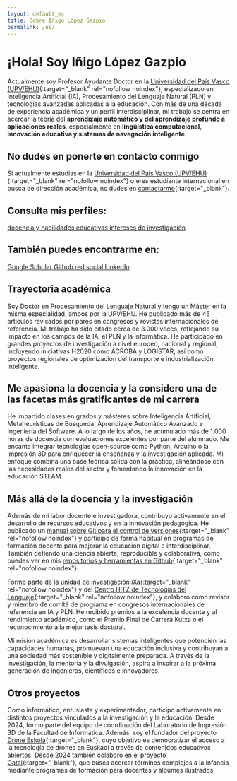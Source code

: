 ```yaml
---
layout: default_es
title: Sobre Iñigo López Gazpio
permalink: /es/
---
```


<h1 class="project-tagline">¡Hola! Soy Iñigo López Gazpio</h1>

Actualmente soy Profesor Ayudante Doctor en la [Universidad del País Vasco (UPV/EHU)](http://www.ehu.eus/en){:target="_blank" rel="nofollow noindex"}, 
especializado en Inteligencia Artificial (IA), Procesamiento del Lenguaje Natural (PLN) y tecnologías avanzadas aplicadas a la educación.
Con más de una década de experiencia académica y un perfil interdisciplinar, mi trabajo se centra en acercar la teoría del <b>aprendizaje automático y del aprendizaje profundo a aplicaciones reales</b>, 
especialmente en <b>lingüística computacional, innovación educativa y sistemas de navegación inteligente</b>.

<h2 class="project-tagline">No dudes en ponerte en contacto conmigo</h2>

Si actualmente estudias en la [Universidad del País Vasco (UPV/EHU)](http://www.ehu.eus/en){:target="_blank" rel="nofollow noindex"} o eres estudiante internacional en busca de dirección académica, no dudes en 
[contactarme]( {{site.base_url}}/contact){:target="_blank"}.

<h2 class="project-tagline">Consulta mis perfiles:</h2>

<a href="{{ site.baseurl }}/teaching" target="_blank" class="icon-link">
  <i class="fas fa-user-graduate"></i>
  <span class="label">docencia y habilidades educativas</span>
  <i class="fas fa-user-graduate"></i>
</a>

<a href="{{ site.baseurl }}/research" target="_blank" class="icon-link">
  <i class="fas fa-microscope"></i>
  <span class="label">intereses de investigación</span>
  <i class="fas fa-microscope"></i>
</a>

<h2 class="project-tagline">También puedes encontrarme en:</h2>

<a href="https://scholar.google.es/citations?user=-gVoBIsAAAAJ&hl=en&authuser=1" target="_blank" class="icon-link" rel="noindex nofollow">
  <i class="fas fa-graduation-cap"></i>
  <span class="label"> Google Scholar </span>
  <i class="fas fa-graduation-cap"></i>
</a>

<a href="https://github.com/ilopezgazpio/" target="_blank" class="icon-link" rel="noindex nofollow">
  <i class="fas fa-code-branch"></i>
  <span class="label"> Github </span>
  <i class="fas fa-code-branch"></i>
</a>

<a href="https://x.com/i_lopez_gazpio?lang=en" target="_blank" class="icon-link" rel="noindex nofollow">
  <i class="fas fa-times"></i>
  <span class="label">red social</span>
  <i class="fas fa-times"></i>
</a>

<a href="https://www.linkedin.com/in/inigolopezgazpio/" target="_blank" class="icon-link" rel="noindex nofollow">
  <i class="fab fa-linkedin-in"></i>
  <span class="label"> LinkedIn </span>
  <i class="fab fa-linkedin-in"></i>
</a>

<h2 class="project-tagline">Trayectoria académica</h2>

Soy Doctor en Procesamiento del Lenguaje Natural y tengo un Máster en la misma especialidad, ambos por la UPV/EHU.
He publicado más de 45 artículos revisados por pares en congresos y revistas internacionales de referencia.
Mi trabajo ha sido citado cerca de 3.000 veces, reflejando su impacto en los campos de la IA, el PLN y la informática.
He participado en grandes proyectos de investigación a nivel europeo, nacional y regional, incluyendo iniciativas H2020 como ACROBA y LOGISTAR, así como proyectos regionales de optimización del transporte e industrialización inteligente.

<h2 class="project-tagline">Me apasiona la docencia y la considero una de las facetas más gratificantes de mi carrera</h2>

He impartido clases en grados y másteres sobre Inteligencia Artificial, Metaheurísticas de Búsqueda, Aprendizaje Automático Avanzado e Ingeniería del Software.
A lo largo de los años, he acumulado más de 1.000 horas de docencia con evaluaciones excelentes por parte del alumnado.
Me encanta integrar tecnologías open-source como Python, Arduino o la impresión 3D para enriquecer la enseñanza y la investigación aplicada.
Mi enfoque combina una base teórica sólida con la práctica, alineándose con las necesidades reales del sector y fomentando la innovación en la educación STEAM.

<h2 class="project-tagline">Más allá de la docencia y la investigación</h2>

Además de mi labor docente e investigadora, contribuyo activamente en el desarrollo de recursos educativos y en la innovación pedagógica.
He publicado un [manual sobre Git para el control de versiones](https://www.ueu.eus/argitaletxea/liburuak/git-bertsioak-kontrolatzeko-sistemarako-eskuliburua){:target="_blank" rel="nofollow noindex"} y participo de forma habitual en programas de formación docente para mejorar la educación digital e interdisciplinar.
También defiendo una ciencia abierta, reproducible y colaborativa, como puedes ver en mis [repositorios y herramientas en Github](https://github.com/ilopezgazpio/){:target="_blank" rel="nofollow noindex"}.

Formo parte de la [unidad de investigación iXa](https://www.ixa.eus/?language=en){:target="_blank" rel="nofollow noindex"} y del [Centro HiTZ de Tecnologías del Lenguaje](https://www.hitz.eus/){:target="_blank" rel="nofollow noindex"}, y colaboro como revisor y miembro de comité de programa en congresos internacionales de referencia en IA y PLN.
He recibido premios a la excelencia docente y al rendimiento académico, como el Premio Final de Carrera Kutxa o el reconocimiento a la mejor tesis doctoral.

Mi misión académica es desarrollar sistemas inteligentes que potencien las capacidades humanas, promuevan una educación inclusiva y contribuyan a una sociedad más sostenible y digitalmente preparada.
A través de la investigación, la mentoría y la divulgación, aspiro a inspirar a la próxima generación de ingenieros, científicos e innovadores.

<h2 class="project-tagline">Otros proyectos</h2>

Como informático, entusiasta y experimentador, participo activamente en distintos proyectos vinculados a la investigación y la educación.
Desde 2024, formo parte del equipo de coordinación del Laboratorio de Impresión 3D de la Facultad de Informática.
Además, soy el fundador del proyecto [Drone Eskola](https://www.droneskola.eus){:target="_blank"}, cuyo objetivo es democratizar el acceso a la tecnología de drones en Euskadi a través de contenidos educativos abiertos.
Desde 2024 también colaboro en el proyecto [Gatai](https://www.gatai.eus){:target="_blank"}, que busca acercar términos complejos a la infancia mediante programas de formación para docentes y álbumes ilustrados.

